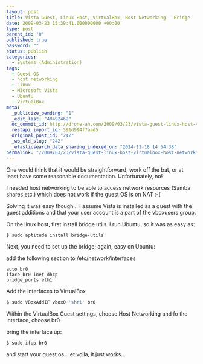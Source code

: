 ```yaml
---
layout: post
title: Vista Guest, Linux Host, VirtualBox, Host Networking - Bridge
date: 2009-03-23 15:39:41.000000000 +00:00
type: post
parent_id: "0"
published: true
password: ""
status: publish
categories:
  - Systems (Administration)
tags:
  - Guest OS
  - host networking
  - Linux
  - Microsoft Vista
  - Ubuntu
  - VirtualBox
meta:
  _publicize_pending: "1"
  _edit_last: "48492462"
  oc_commit_id: http://drone-ah.com/2009/03/23/vista-guest-linux-host-virtualbox-host-networking-bridge/1237822782
  restapi_import_id: 591d994f7aad5
  original_post_id: "242"
  _wp_old_slug: "242"
  _elasticsearch_data_sharing_indexed_on: "2024-11-18 14:54:38"
permalink: "/2009/03/23/vista-guest-linux-host-virtualbox-host-networking-bridge/"
---
```


One would think that it would be straightforward, work off the bat, or at least
have some reasonable documentation. Unfortunately, no!

I needed host networking to be able to access network resources (Samba shares
etc.) which does not work if the guest OS is on NAT :-(

Solving it was easy though... I assume Vista is installed as a guest with the
guest additions and that your user account is a part of the vboxusers group.

On the linux host, first install bridge utils. I run Ubuntu, so it was as easy
as:

```bash
$ sudo aptitude install bridge-utils
```

Next, you need to set up the bridge; again, easy on Ubuntu:

add the following section to /etc/network/interfaces

```
auto br0
iface br0 inet dhcp
bridge_ports eth1
```

Add the interfaces to VirtualBox

```bash
$ sudo VBoxAddIF vbox0 'shri' br0
```

Within the VirtualBox Guest settings, choose Host Networking and fo the
interface, choose br0

bring the interface up:

```
$ sudo ifup br0
```

and start your guest os... et voila, it just works...
